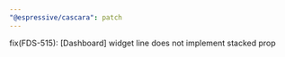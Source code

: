 ```yaml
---
"@espressive/cascara": patch
---
```


fix(FDS-515): [Dashboard] widget line does not implement stacked prop
